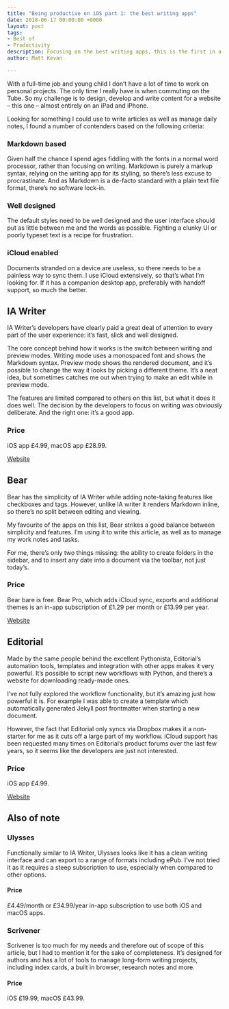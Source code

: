 ```yaml
---
title: "Being productive on iOS part 1: the best writing apps"
date: 2018-06-17 00:00:00 +0000
layout: post
tags:
- Best of
- Productivity
description: Focusing on the best writing apps, this is the first in a series exploring the best tools to get stuff done using iOS. 
author: Matt Kevan

---
```


With a full-time job and young child I don’t have a lot of time to work on personal projects. The only time I really have is when commuting on the Tube. So my challenge is to design, develop and write content for a website – this one – almost entirely on an iPad and iPhone.

Looking for something I could use to write articles as well as manage daily notes, I found a number of contenders based on the following criteria:

### Markdown based 
Given half the chance I spend ages fiddling with the fonts in a normal word processor, rather than focusing on writing. Markdown is purely a markup syntax, relying on the writing app for its styling, so there’s less excuse to procrastinate. And as Markdown is a de-facto standard with a plain text file format, there’s no software lock-in. 

### Well designed
The default styles need to be well designed and the user interface should put as little between me and the words as possible. Fighting a clunky UI or poorly typeset text is a recipe for frustration. 

### iCloud enabled 
Documents stranded on a device are useless, so there needs to be a painless way to sync them. I use iCloud extensively, so that’s what I’m looking for. If it has a companion desktop app, preferably with handoff support, so much the better. 

## IA Writer
IA Writer’s developers have clearly paid  a great deal of attention to every part of the user experience: it’s fast, slick and well designed. 

The core concept behind how it works is the switch between writing and preview modes. Writing mode uses a monospaced font and shows the Markdown syntax. Preview mode shows the rendered document, and it’s possible to change the way it looks by picking a different theme. It’s a neat idea, but sometimes catches me out when trying to make an edit while in preview mode.

The features are limited compared to others on this list, but what it does it does well. The decision by the developers to focus on writing was obviously deliberate. And the right one: it’s a good app. 

### Price
iOS app £4.99, macOS app £28.99.

[Website](https://ia.net/writer)

## Bear
Bear has the simplicity of IA Writer while adding note-taking features like checkboxes and tags. However, unlike IA writer it renders Markdown inline, so there’s no split between editing and viewing.

My favourite of the apps on this list, Bear strikes a good balance between simplicity and features. I’m using it to write this article, as well as to manage my work notes and tasks.

For me, there’s only two things missing: the ability to create folders in the sidebar, and to insert any date into a document via the toolbar, not just today’s.

### Price
Bear bare is free. Bear Pro, which adds iCloud sync, exports and additional themes is an in-app subscription of  £1.29 per month or £13.99 per year.

[Website](http://www.bear-writer.com)

## Editorial
Made by the same people behind the excellent Pythonista, Editorial’s automation tools, templates and integration with other apps makes it very powerful. It’s possible to script new workflows with Python, and there’s a website for downloading ready-made ones.

I’ve not fully explored the workflow functionality, but it’s amazing just how powerful it is. For example I was able to create a template which automatically generated Jekyll post frontmatter when starting a new document.

However, the fact that Editorial only syncs via Dropbox makes it a non-starter for me as it cuts off a large part of my workflow. iCloud support has been requested many times on Editorial’s product forums over the last few years, so it seems like the developers are just not interested.

### Price
iOS app £4.99.

[Website](http://omz-software.com/editorial/)

## Also of note
### Ulysses 
Functionally similar to IA Writer, Ulysses looks like it has a clean writing interface and can export to a range of formats including ePub. I’ve not tried it as it requires a steep subscription to use, especially when compared to other options.

#### Price
£4.49/month or £34.99/year in-app subscription to use both iOS and macOS apps.

### Scrivener
Scrivener is too much for my needs and therefore out of scope of this article, but I had to mention it for the sake of completeness. It’s designed for authors and has a lot of tools to manage long-form writing projects, including index cards, a built in browser, research notes and more. 

#### Price
iOS £19.99, macOS £43.99.

